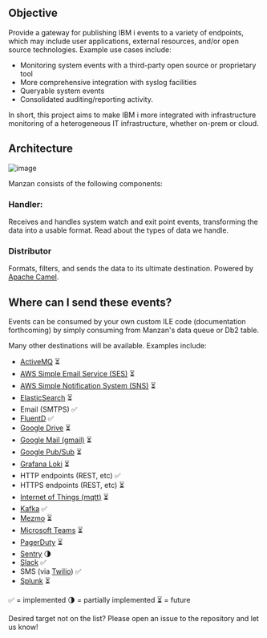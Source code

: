 
## Objective

Provide a gateway for publishing IBM i events to a variety of endpoints, which may include user applications, external resources, and/or open source technologies. Example use cases include:

- Monitoring system events with a third-party open source or proprietary tool
- More comprehensive integration with syslog facilities
- Queryable system events
- Consolidated auditing/reporting activity. 

In short, this project aims to make IBM i more integrated with infrastructure monitoring of a heterogeneous IT infrastructure, whether on-prem or cloud.

## Architecture

![image](https://user-images.githubusercontent.com/17914061/208200501-d0c14907-ed47-4248-ab89-9728e197ddb6.png)

Manzan consists of the following components:

### Handler:

Receives and handles system watch and exit point events, transforming the data into a usable format. Read about the types of data we handle.

### Distributor

Formats, filters, and sends the data to its ultimate destination. Powered by [Apache Camel](http://camel.apache.org).


## Where can I send these events?

Events can be consumed by your own custom ILE code (documentation forthcoming) by simply consuming from Manzan's data queue or Db2 table. 

Many other destinations will be available. Examples include:

- [ActiveMQ](http://activemq.apache.org/) ⏳
- [AWS Simple Email Service (SES)](https://aws.amazon.com/ses/) ⏳
- [AWS Simple Notification System (SNS)](https://aws.amazon.com/sns/) ⏳
- [ElasticSearch](http://elastic.co) ⏳
- Email (SMTPS) ✅
- [FluentD](http://fluentd.org) ✅
- [Google Drive](http://drive.google.com) ⏳
- [Google Mail (gmail)](http://gmail.com) ⏳
- [Google Pub/Sub](http://cloud.google.com/pubsub) ⏳
- [Grafana Loki](https://grafana.com/oss/loki/) ⏳
- HTTP endpoints (REST, etc) ✅
- HTTPS endpoints (REST, etc) ⏳
- [Internet of Things (mqtt)](https://www.eclipse.org/paho/) ⏳
- [Kafka](http://kafka.apache.org) ✅
- [Mezmo](http://mezmo.com) ⏳
- [Microsoft Teams](http://teams.microsoft.com) ⏳
- [PagerDuty](http://pagerduty.com) ⏳
- [Sentry](http://sentry.io) 🌗
- [Slack](http://slack.com) ✅
- SMS (via [Twilio](http://www.twilio.com)) ✅
- [Splunk](http://splunk.com) ⏳

✅ = implemented
🌗 = partially implemented
⏳ = future

Desired target not on the list? Please open an issue to the repository and let us know!